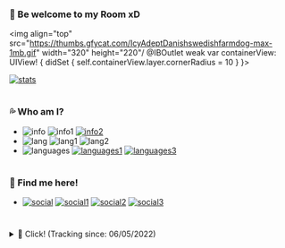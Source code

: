 ### 🌊 Be welcome to my Room xD

<img align="top" src="https://thumbs.gfycat.com/IcyAdeptDanishswedishfarmdog-max-1mb.gif" width="320" height="220"/ @IBOutlet weak var containerView: UIView! {
      didSet {
          self.containerView.layer.cornerRadius = 10
      }
}>

[![stats](https://github-readme-stats.vercel.app/api?username=m6sser&show_icons=true&count_private=false&theme=blue&hide_border=true&custom_title=Check%20some%20stats!%20)](https://wakatime.com/@m6sser)

#

### 💦 Who am I?
- ![info](https://img.shields.io/static/v1?logo=ReverbNation&label=&message=Felipe%20Messer%20&labelColor=4f94ef&color=white&logoColor=white&style=flat)
![info1](https://img.shields.io/static/v1?logo=Google%20Maps&label=&message=Brazil&color=white&logoColor=white&style=flat&labelColor=4f94ef)
[![info2](https://img.shields.io/static/v1?logo=Southwest%20Airlines&label=&message=S&color=white&logoColor=white&style=flat&labelColor=4f94ef)](https://imgur.com/gallery/2cNfedV)
- ![lang](https://img.shields.io/static/v1?logo=Google%20Translate&label=&message=Idioms&color=white&logoColor=white&style=flat&labelColor=4f94ef)
![lang1](https://img.shields.io/static/v1?label=&message=Portuguese&color=white&logoColor=white&style=flat)
![lang2](https://img.shields.io/static/v1?label=&message=English&color=white&logoColor=white&style=flat)
- ![languages](https://img.shields.io/static/v1?logo=Python&label=&message=Python&color=white&logoColor=white&style=flat&labelColor=4f94ef)
[![languages1](https://img.shields.io/static/v1?logo=Kali%20Linux&label=&message=Kali%20Linux&color=white&logoColor=white&style=flat&labelColor=4f94ef)](https://www.kali.org)
[![languages3](https://img.shields.io/static/v1?logo=Atom&label=&message=Atom&color=white&logoColor=white&style=flat&labelColor=4f94ef)](https://atom.io)

#

### 🐬 Find me here!
- [![social](https://img.shields.io/static/v1?logo=twitter&link=https://twitter.com/m6sser&label=&message=m6sser&color=white&logoColor=white&style=flat&labelColor=4f94ef)](https://twitter.com/m6sser)
[![social1](https://img.shields.io/static/v1?logo=instagram&link=https://instagram.com/fmesser11&label=&message=fmesser11&color=white&logoColor=white&style=flat&labelColor=4f94ef)](https://instagram.com/fmesser11)
[![social2](https://img.shields.io/static/v1?logo=GitHub&link=https://github.com/m6sser&label=&message=m6sser&color=white&logoColor=white&style=flat&labelColor=4f94ef)](https://github.com/m6sser)
[![social3](https://img.shields.io/static/v1?logo=Discord&link=http://discordapp.com/users/974844018762588200&label=&message=m6sser%232396&color=white&logoColor=white&style=flat&labelColor=4f94ef)](http://discordapp.com/users/974844018762588200)

#

</details>
<details>
  <summary>🐳 Click! (Tracking since: 06/05/2022) </summary>
  ㅤ
  
  [![wakatime](https://github-readme-stats.vercel.app/api/wakatime?username=m6sser)](https://wakatime.com/@m6sser)
  
  [![streak](https://github-readme-streak-stats.herokuapp.com?user=m6sser&theme=github-dark-blue&date_format=n%2Fj%5B%2FY%5D&background=FFFFFF&stroke=4F94EF&currStreakLabel=4F94EF&currStreakNum=505963&sideNums=4F94EF&sideLabels=4F94EF&border=DDDBDB)](https://github.com/m6sser)
  
</details>

